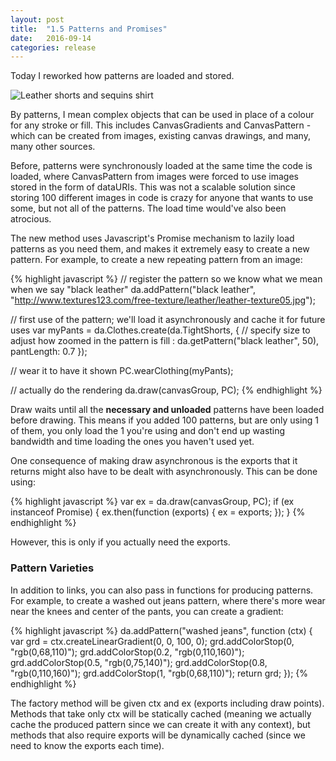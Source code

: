 ```yaml
---
layout: post
title:  "1.5 Patterns and Promises"
date:   2016-09-14
categories: release
---
```


Today I reworked how patterns are loaded and stored.

![Leather shorts and sequins shirt](http://i.imgur.com/jNSX7CB.png)

By patterns, I mean complex objects that can be used in place of a colour for any stroke or fill.
This includes CanvasGradients and CanvasPattern - which can be created from images, existing canvas drawings, and many, many other sources.

Before, patterns were synchronously loaded at the same time the code is loaded, where CanvasPattern from images
were forced to use images stored in the form of dataURIs. This was not a scalable solution since storing 100
different images in code is crazy for anyone that wants to use some, but not all of the patterns.
The load time would've also been atrocious.

The new method uses Javascript's Promise mechanism to lazily load patterns as you need them,
and makes it extremely easy to create a new pattern. For example, to create a new repeating pattern from an image:

{% highlight javascript %}
// register the pattern so we know what we mean when we say "black leather"
da.addPattern("black leather", "http://www.textures123.com/free-texture/leather/leather-texture05.jpg");

// first use of the pattern; we'll load it asynchronously and cache it for future uses
var myPants = da.Clothes.create(da.TightShorts,
        {
            // specify size to adjust how zoomed in the pattern is
            fill      : da.getPattern("black leather", 50),
            pantLength: 0.7
        });

// wear it to have it shown
PC.wearClothing(myPants);

// actually do the rendering
da.draw(canvasGroup, PC);
{% endhighlight %}


Draw waits until all the **necessary and unloaded** patterns have been loaded before drawing.
This means if you added 100 patterns, but are only using 1 of them, you only load the 1 you're using
and don't end up wasting bandwidth and time loading the ones you haven't used yet.

One consequence of making draw asynchronous is the exports that it returns might also have to be dealt with
asynchronously. This can be done using:

{% highlight javascript %}
var ex = da.draw(canvasGroup, PC);
if (ex instanceof Promise) {
    ex.then(function (exports) {
        ex = exports;
    });
}
{% endhighlight %}

However, this is only if you actually need the exports. 

### Pattern Varieties 

In addition to links, you can also pass in functions for producing patterns.
For example, to create a washed out jeans pattern, where there's more wear near the knees and
center of the pants, you can create a gradient:

{% highlight javascript %}
da.addPattern("washed jeans", function (ctx) {
    var grd = ctx.createLinearGradient(0, 0, 100, 0);
    grd.addColorStop(0, "rgb(0,68,110)");
    grd.addColorStop(0.2, "rgb(0,110,160)");
    grd.addColorStop(0.5, "rgb(0,75,140)");
    grd.addColorStop(0.8, "rgb(0,110,160)");
    grd.addColorStop(1, "rgb(0,68,110)");
    return grd;
});
{% endhighlight %}

The factory method will be given ctx and ex (exports including draw points).
Methods that take only ctx will be statically cached (meaning we actually cache the produced pattern since we can create it with any context),
but methods that also require exports will be dynamically cached (since we need to know the exports each time).
